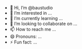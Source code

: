 - 👋 Hi, I’m @baustudio
- 👀 I’m interested in ...
- 🌱 I’m currently learning ...
- 💞️ I’m looking to collaborate on ...
- 📫 How to reach me ...
- 😄 Pronouns: ...
- ⚡ Fun fact: ...

<!---
baustudio/baustudio is a ✨ special ✨ repository because its `README.md` (this file) appears on your GitHub profile.
You can click the Preview link to take a look at your changes.
--->
